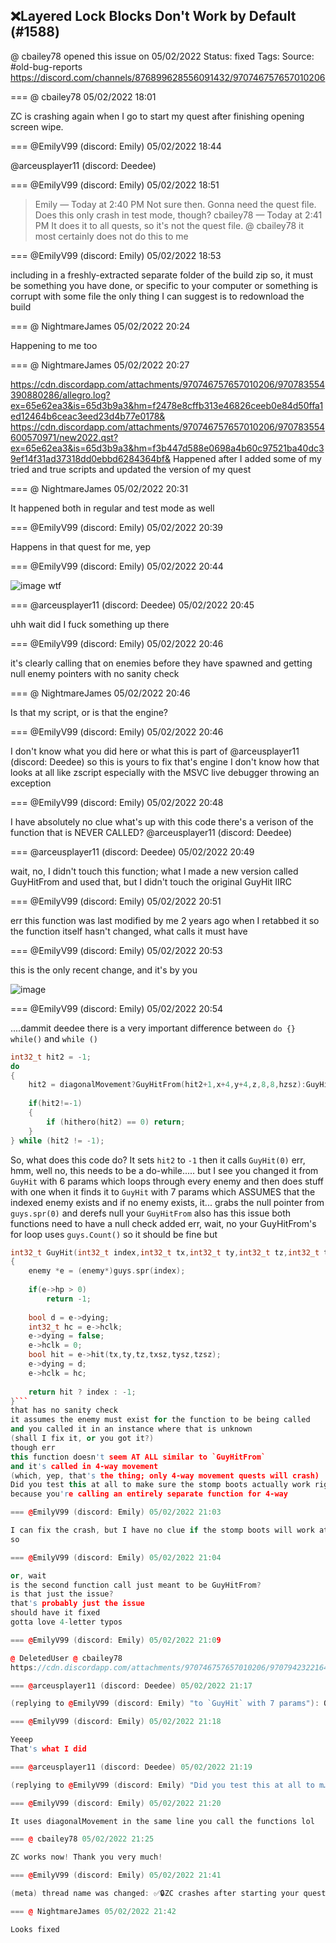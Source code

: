 ## ❌Layered Lock Blocks Don't Work by Default (#1588)
@ cbailey78 opened this issue on 05/02/2022
Status: fixed
Tags: 
Source: #old-bug-reports https://discord.com/channels/876899628556091432/970746757657010206


=== @ cbailey78 05/02/2022 18:01

ZC is crashing again when I go to start my quest after finishing opening screen wipe.

=== @EmilyV99 (discord: Emily) 05/02/2022 18:44

@arceusplayer11 (discord: Deedee)

=== @EmilyV99 (discord: Emily) 05/02/2022 18:51

> Emily — Today at 2:40 PM
> Not sure then. Gonna need the quest file.
> Does this only crash in test mode, though?
> cbailey78 — Today at 2:41 PM
> It does it to all quests, so it's not the quest file.
@ cbailey78 it most certainly does not do this to me

=== @EmilyV99 (discord: Emily) 05/02/2022 18:53

including in a freshly-extracted separate folder of the build zip
so, it must be something you have done, or specific to your computer
or something is corrupt with some file
the only thing I can suggest is to redownload the build

=== @ NightmareJames 05/02/2022 20:24

Happening to me too

=== @ NightmareJames 05/02/2022 20:27


https://cdn.discordapp.com/attachments/970746757657010206/970783554390880286/allegro.log?ex=65e62ea3&is=65d3b9a3&hm=f2478e8cffb313e46826ceeb0e84d50ffa1ed12464b6ceac3eed23d4b77e0178&
https://cdn.discordapp.com/attachments/970746757657010206/970783554600570971/new2022.qst?ex=65e62ea3&is=65d3b9a3&hm=f3b447d588e0698a4b60c97521ba40dc39ef14f31ad37318dd0ebbd6284364bf&
Happened after I added some of my tried and true scripts and updated the version of my quest

=== @ NightmareJames 05/02/2022 20:31

It happened both in regular and test mode as well

=== @EmilyV99 (discord: Emily) 05/02/2022 20:39

Happens in that quest for me, yep

=== @EmilyV99 (discord: Emily) 05/02/2022 20:44


![image](https://cdn.discordapp.com/attachments/970746757657010206/970787948104675328/unknown.png?ex=65e632bb&is=65d3bdbb&hm=39ed3671e09cf2f9214ac37725077d53accbbcabb5ac6bf8a6f7701fbfba2017&)
wtf

=== @arceusplayer11 (discord: Deedee) 05/02/2022 20:45

uhh
wait did I fuck something up there

=== @EmilyV99 (discord: Emily) 05/02/2022 20:46

it's clearly calling that on enemies before they have spawned
and getting null enemy pointers
with no sanity check

=== @ NightmareJames 05/02/2022 20:46

Is that my script, or is that the engine?

=== @EmilyV99 (discord: Emily) 05/02/2022 20:46

I don't know what you did here or what this is part of @arceusplayer11 (discord: Deedee) so this is yours to fix
that's engine
I don't know how that looks at all like zscript
especially with the MSVC live debugger throwing an exception

=== @EmilyV99 (discord: Emily) 05/02/2022 20:48

I have absolutely no clue what's up with this code
there's a verison of the function that is NEVER CALLED? @arceusplayer11 (discord: Deedee)

=== @arceusplayer11 (discord: Deedee) 05/02/2022 20:49

wait, no, I didn't touch this function; what
I made a new version called GuyHitFrom and used that, but I didn't touch the original GuyHit IIRC

=== @EmilyV99 (discord: Emily) 05/02/2022 20:51

err
this function was last modified by me 2 years ago
when I retabbed it
so the function itself hasn't changed, what calls it must have

=== @EmilyV99 (discord: Emily) 05/02/2022 20:53

this is the only recent change, and it's by you

![image](https://cdn.discordapp.com/attachments/970746757657010206/970790180753645668/unknown.png?ex=65e634cf&is=65d3bfcf&hm=81078e7478a46553a45c8a41fe51db9539b0476cb6484c4357963f1bf821d985&)

=== @EmilyV99 (discord: Emily) 05/02/2022 20:54

....dammit deedee
there is a very important difference between `do {} while()` and `while ()`
```cpp
int32_t hit2 = -1;
do
{
    hit2 = diagonalMovement?GuyHitFrom(hit2+1,x+4,y+4,z,8,8,hzsz):GuyHit(hit2+1,x+7,y+7,z,2,2,hzsz);
    
    if(hit2!=-1)
    {
        if (hithero(hit2) == 0) return;
    }
} while (hit2 != -1);
```
So, what does this code do?
It sets `hit2` to `-1`
then it calls `GuyHit(0)`
err, hmm, well no, this needs to be a do-while.....
but
I see
you changed it from `GuyHit` with 6 params
which loops through every enemy and then does stuff with one when it finds it
to `GuyHit` with 7 params
which ASSUMES that the indexed enemy exists
and if no enemy exists, it... grabs the null pointer from `guys.spr(0)`
and derefs null
your `GuyHitFrom` also has this issue
both functions need to have a null check added
err, wait, no
your GuyHitFrom's for loop uses `guys.Count()`
so it should be fine
but
```cpp
int32_t GuyHit(int32_t index,int32_t tx,int32_t ty,int32_t tz,int32_t txsz,int32_t tysz,int32_t tzsz)
{
    enemy *e = (enemy*)guys.spr(index);
    
    if(e->hp > 0)
        return -1;
        
    bool d = e->dying;
    int32_t hc = e->hclk;
    e->dying = false;
    e->hclk = 0;
    bool hit = e->hit(tx,ty,tz,txsz,tysz,tzsz);
    e->dying = d;
    e->hclk = hc;
    
    return hit ? index : -1;
}```
that has no sanity check
it assumes the enemy must exist for the function to be being called
and you called it in an instance where that is unknown
(shall I fix it, or you got it?)
though err
this function doesn't seem AT ALL similar to `GuyHitFrom`
and it's called in 4-way movement
(which, yep, that's the thing; only 4-way movement quests will crash)
Did you test this at all to make sure the stomp boots actually work right in 4-way? @arceusplayer11 (discord: Deedee)
because you're calling an entirely separate function for 4-way

=== @EmilyV99 (discord: Emily) 05/02/2022 21:03

I can fix the crash, but I have no clue if the stomp boots will work at all with that fix
so

=== @EmilyV99 (discord: Emily) 05/02/2022 21:04

or, wait
is the second function call just meant to be GuyHitFrom?
is that just the issue?
that's probably just the issue
should have it fixed
gotta love 4-letter typos

=== @EmilyV99 (discord: Emily) 05/02/2022 21:09

@ DeletedUser @ cbailey78
https://cdn.discordapp.com/attachments/970746757657010206/970794232216432720/zelda.exe?ex=65e63895&is=65d3c395&hm=2aaec62d501e2d30bcba4b1e550862f275dcdbea8d8258e4dcdfd0723e9d272a&

=== @arceusplayer11 (discord: Deedee) 05/02/2022 21:17

(replying to @EmilyV99 (discord: Emily) "to `GuyHit` with 7 params"): OH FUCK, that second GuyHit needs to be a GuyHitFrom

=== @EmilyV99 (discord: Emily) 05/02/2022 21:18

Yeeep
That's what I did

=== @arceusplayer11 (discord: Deedee) 05/02/2022 21:19

(replying to @EmilyV99 (discord: Emily) "Did you test this at all to m…"): uh, no I did not, because I am a moron (actually I didn't realize that was a diagonal movement only block <:facepalm:790712840683520050> )

=== @EmilyV99 (discord: Emily) 05/02/2022 21:20

It uses diagonalMovement in the same line you call the functions lol

=== @ cbailey78 05/02/2022 21:25

ZC works now! Thank you very much!

=== @EmilyV99 (discord: Emily) 05/02/2022 21:41

(meta) thread name was changed: ✅🔒ZC crashes after starting your quest

=== @ NightmareJames 05/02/2022 21:42

Looks fixed
